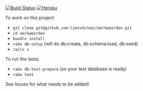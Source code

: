 [![Build Status](https://travis-ci.org/lienvdsteen/werkwoorden.svg?branch=master)](https://travis-ci.org/lienvdsteen/werkwoorden)
[![Heroku](https://heroku-badge.herokuapp.com/?app=werkwoorden-nl)](https://werkwoorden-nl.herokuapp.com/)

To work on this project:
- `git clone git@github.com:lienvdsteen/werkwoorden.git`
- `cd werkwoorden`
- `bundle install`
- `rake db:setup` (will do db:create, db:schema:load, db:seed)
- `rails s`

To run the tests:
- `rake db:test:prepare` (so your test database is ready)
- `rake test`

See Issues for what needs to be added!
